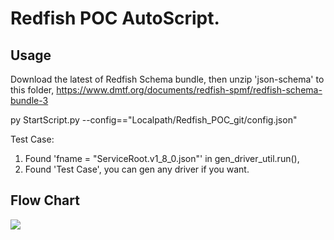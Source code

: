 # Redfish POC AutoScript.

## Usage
Download the latest of Redfish Schema bundle, then unzip 'json-schema' to this folder,
https://www.dmtf.org/documents/redfish-spmf/redfish-schema-bundle-3

py StartScript.py --config=="Localpath/Redfish_POC_git/config.json"

Test Case: 
1. Found 'fname = "ServiceRoot.v1_8_0.json"' in gen_driver_util.run(), 
2. Found 'Test Case', you can gen any driver if you want.

## Flow Chart
<img src= https://media.github.hpe.com/user/38280/files/6a3dbf80-f1f3-11ea-880c-2fc0e5419fd7>

